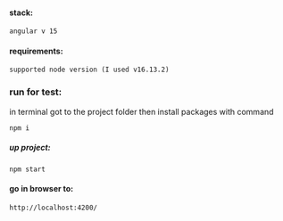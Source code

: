 #### stack:
      
    angular v 15

#### requirements:

    supported node version (I used v16.13.2)


### run for test:

  in terminal got to the project folder
  then install packages with command
  
    npm i
  
##### up project:

    npm start

#### go in browser to:

    http://localhost:4200/
